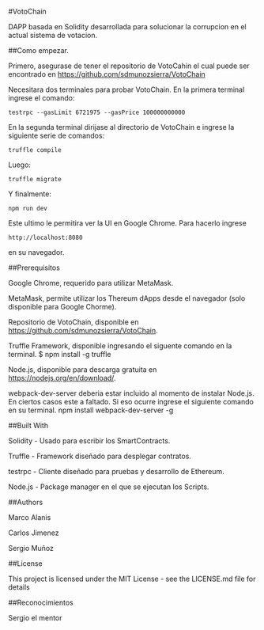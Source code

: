 #VotoChain

DAPP basada en Solidity desarrollada para solucionar la corrupcion en el actual sistema de votacion.

##Como empezar.

Primero, asegurase de tener el repositorio de VotoCahin el cual puede ser encontrado en https://github.com/sdmunozsierra/VotoChain

Necesitara dos terminales para probar VotoChain.
En la primera terminal ingrese el comando:

`testrpc --gasLimit 6721975 --gasPrice 100000000000`

En la segunda terminal dirijase al directorio de VotoChain e ingrese la siguiente serie de comandos:

`truffle compile`

Luego:

`truffle migrate `

Y finalmente:

`npm run dev`

Este ultimo le permitira ver la UI en Google Chrome.
Para hacerlo ingrese

`http://localhost:8080`

en su navegador.

##Prerequisitos

Google Chrome, requerido para utilizar MetaMask.

MetaMask, permite utilizar los Thereum dApps desde el navegador (solo disponible para Google Chorme).

Repositorio de VotoChain, disponible en https://github.com/sdmunozsierra/VotoChain.

Truffle Framework, disponible ingresando el siguente comando en la terminal.
$ npm install -g truffle

Node.js, disponible para descarga gratuita en https://nodejs.org/en/download/.

webpack-dev-server deberia estar incluido al momento de instalar Node.js. En ciertos casos este a faltado. Si eso ocurre ingrese el siguiente comando en su terminal.
npm install webpack-dev-server -g

##Built With

Solidity - Usado para escribir los SmartContracts.

Truffle - Framework diseñado para desplegar contratos.

testrpc - Cliente diseñado para pruebas y desarrollo de Ethereum.

Node.js - Package manager en el que se ejecutan los Scripts.

##Authors

Marco Alanis

Carlos Jimenez

Sergio Muñoz

##License

This project is licensed under the MIT License - see the LICENSE.md file for details

##Reconocimientos

Sergio el mentor